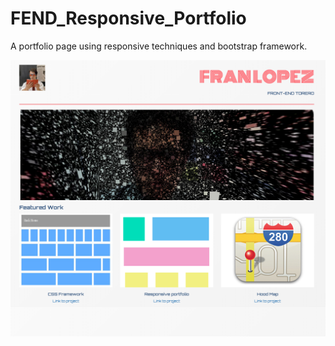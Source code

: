 # FEND_Responsive_Portfolio
A portfolio page using responsive techniques and bootstrap framework.

![Alt text](https://github.com/Frandman/FEND_Responsive_Portfolio/blob/master/images/screenshot1.png)
